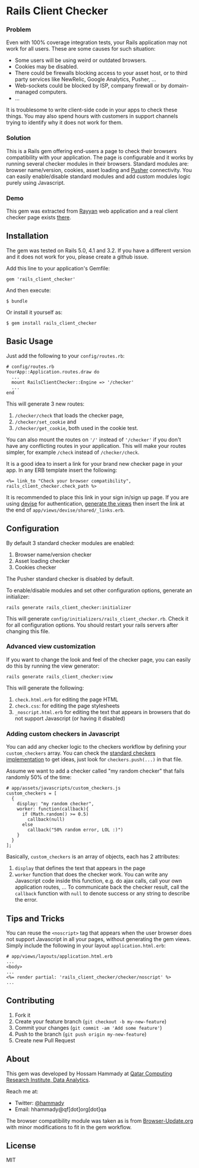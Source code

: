 # Rails Client Checker

### Problem
Even with 100% coverage integration tests, your Rails application may not work for all users. These are some causes for such situation:

- Some users will be using weird or outdated browsers.
- Cookies may be disabled.
- There could be firewalls blocking access to your asset host, or to third party services
like NewRelic, Google Analytics, Pusher, ...
- Web-sockets could be blocked by ISP, company firewall or by domain-managed computers.
- ...

It is troublesome to write client-side code
in your apps to check these things. You may also spend hours with customers in support
channels trying to identify why it does not work for them.

### Solution
This is a Rails gem offering end-users a page to check their browsers compatibility
with your application. The page is configurable and it works by running several checker modules in their browsers.
Standard modules are: browser name/version, cookies, asset loading and [Pusher](https://pusher.com) connectivity.
You can easily enable/disable standard modules and add custom modules logic purely using Javascript.

### Demo
This gem was extracted from [Rayyan](http://rayyan.qcri.org/) web application and a real client checker page exists [there](http://rayyan.qcri.org/check).


## Installation

The gem was tested on Rails 5.0, 4.1 and 3.2. If you have a different version and it does not work for you, please create a github issue.

Add this line to your application's Gemfile:

    gem 'rails_client_checker'

And then execute:

    $ bundle

Or install it yourself as:

    $ gem install rails_client_checker

## Basic Usage

Just add the following to your `config/routes.rb`:

    # config/routes.rb
    YourApp::Application.routes.draw do
      ...
      mount RailsClientChecker::Engine => '/checker'
      ...
    end

This will generate 3 new routes:

1. `/checker/check` that loads the checker page,
2. `/checker/set_cookie` and
3. `/checker/get_cookie`, both used in the cookie test.

You can also mount the routes on `'/'` instead of `'/checker'` if you don't have any conflicting routes in your application. This will make your routes simpler, for example `/check` instead of `/checker/check`.

It is a good idea to insert a link for your brand new checker page in your app. In any ERB template insert the following:

    <%= link_to "Check your browser compatibility", rails_client_checker.check_path %>

It is recommended to place this link in your sign in/sign up page. If you are using [devise](https://github.com/plataformatec/devise) for authentication, [generate the views](https://github.com/plataformatec/devise#configuring-views) then insert the link at the end of `app/views/devise/shared/_links.erb`.


## Configuration
By default 3 standard checker modules are enabled:

1. Browser name/version checker
2. Asset loading checker
3. Cookies checker

The Pusher standard checker is disabled by default.

To enable/disable modules and set other configuration options, generate an initializer:

    rails generate rails_client_checker:initializer

This will generate `config/initializers/rails_client_checker.rb`. Check it for all configuration options. You should restart your rails servers after
changing this file.

### Advanced view customization
If you want to change the look and feel of the checker page, you can easily do this by running the view generator:

    rails generate rails_client_checker:view

This will generate the following:

1. `check.html.erb` for editing the page HTML
2. `check.css`: for editing the page stylesheets
3. `_noscript.html.erb` for editing the text that appears in browsers that do not support Javascript (or having it disabled)

### Adding custom checkers in Javascript
You can add any checker logic to the checkers workflow by defining your `custom_checkers` array.
You can check the [standard checkers implementation](https://github.com/hammady/rails_client_checker/blob/master/app/assets/javascripts/check.js) to get ideas, just look for `checkers.push(...)` in that file.

Assume we want to add a checker called "my random checker" that fails randomly 50% of the time:

    # app/assets/javascripts/custom_checkers.js
    custom_checkers = [
      {
        display: "my random checker",
        worker: function(callback){
          if (Math.random() >= 0.5)
            callback(null)
          else
            callback("50% random error, LOL :)")
        }
      }
    ];
    
Basically, `custom_checkers` is an array of objects, each has 2 attributes:

1. `display` that defines the text that appears in the page
2. `worker` function that does the checker work. You can write any Javascript code inside this function, e.g. do ajax calls, call your own application routes, ... To communicate back the checker result, call the `callback` function with `null` to denote success or any string to describe the error. 

## Tips and Tricks

You can reuse the `<noscript>` tag that appears when the user browser
does not support Javascript in all your pages, without generating 
the gem views. Simply include the following in your layout `application.html.erb`:

    # app/views/layouts/application.html.erb
    ...
    <body>
    ...
    <%= render partial: 'rails_client_checker/checker/noscript' %>
    ...

## Contributing

1. Fork it
2. Create your feature branch (`git checkout -b my-new-feature`)
3. Commit your changes (`git commit -am 'Add some feature'`)
4. Push to the branch (`git push origin my-new-feature`)
5. Create new Pull Request

## About
This gem was developed by Hossam Hammady at [Qatar Computing Research Institute, Data Analytics](http://da.qcri.org).

Reach me at:

- Twitter: [@hammady](http://www.twitter.com/hammady)
- Email: hhammady@qf[dot]org[dot]qa

The browser compatibility module was taken as is from [Browser-Update.org](http://browser-update.org)
with minor modifications to fit in the gem workflow.

## License
MIT
